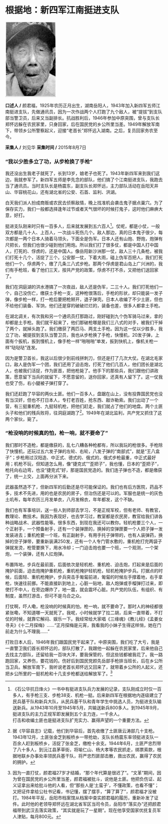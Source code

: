 # 根据地：新四军江南挺进支队

![颜君福](./../../assets/nobody90.JPG)

**口述人 /** 颜君福，1925年农历正月出生，湖南岳阳人，1943年加入新四军五师江南挺进支队，先做通讯员，因为一次作战两个人打跑了九个敌人，被“提拔”到支队部当警卫员，后来又当副排长。抗战胜利后，1946年参加中原突围，曾与支队长郑怀远躲在农民家里，只身回家，后在国民党的乡公所里当差。1949年解放军南下，带领乡公所警察起义，迎接“老首长”郑怀远入湖南。之后，复员回家务农至今。

**采集人 /** 刘见华 **采集时间 /** 2015年8月7日

### “我以少胜多立了功，从步枪换了手枪”

我还没出生我老子就死了，长到13岁，娘老子也死了。1943年新四军来到我们这边，我就参军了。新四军五师是李先念的部队，他们搞了个江南挺进支队，我跑去当了通讯员。当时支队长是杨震东，副支队长郑怀远，主力部队活动在岳阳天井山、华容桃花山，还有湖北省的公安、石首、监利、洪湖。

白天我们派人扮成商贩或农民去侦察敌情，晚上找准机会袭击鬼子据点巢穴。为了保存实力，我们一般都选择逢年过节或者天气很坏的时候打鬼子，这时他们麻痹大意，好打。

挺进支队刚来时只有一百多人，后来就发展到五六百人[^4]。仗呢，都是小仗，一般双方都是几十人、上百人，一次战斗死伤几个。敌人那边，真的日本鬼子很少，每次都是一两个日本人骑着马领头，下面全是伪军。日本人还有山炮、野炮，炮弹有尺把长，但我们也很少碰到他们用炮。所以我们打了很多仗，都是中国人打中国人，打死的、俘虏的，还是中国人。像岳阳新沙洲那一仗，敌人三十几条枪，被我们打死十几个，活捉了三个。公安那一仗，下着大雨，碰上伪军百把人，我们打死他们一个，俘虏两个，缴了几条三八式步枪。那两个俘虏是君山岛上广兴洲的，我们有手枪班，看了他们三天，按共产党的政策，俘虏不打不杀，又把他们送回家了。

我们在洞庭湖的洪水港搞了一次夜战，敌人还是伪军，二三十人。我们打死他们一个，自己没伤亡，缴获土手枪一支，这种枪很落后，手枪的形状，却只能装一发子弹，像步枪一样，打一枪后要把枪掰开，退子弹壳。日本人收编了不少土匪，但也不给他们装备、军饷，他们还是穿的破破烂烂的，装备也差，很多人都拿土手枪。

在湖北调关，有次我和另一个通讯员打那路过，刚好碰到九个伪军骑马过来，拿的却都是土手枪。我们就干起来了，他们那破枪哪是我们三八式的对手，被我们干掉了两个，就掉头跑了。我们缴获了两匹马、两支土手枪。因为这一仗以少胜多，我立了功，被提拔到支队当警卫员，我也从步枪换了手枪，快慢机，20发子弹，上面有个扳机，扳到慢机上，像手枪一样“啪啪啪”单发，扳到快机上，像机关枪一样“哒哒哒”连发。

因为是警卫首长，我这以后很少到前线拼刺刀，但还是打了几次大仗。在湖北毛家口，敌人是伪军一个团，我们还用了迫击炮，打死了他们几百人，他们团长是湖北人，也被我们活捉，作为匪首，把他枪毙了。他手下的那些兵，我们跟他们讲政策，愿意留下当兵的就留下，不愿意留的，送你回家，还真有人留下了。这一仗我也受了伤，右小腿被子弹打穿了。

我们还赶跑了华容的两伙土匪。他们一百多人，盘踞在山上，没有投靠国民党也没有当汉奸，但也不打日本人，专打老百姓，抢东西、敲诈勒索。我们出动了一个营，有三挺重机枪、九挺轻机枪，把他们赶走，我们就占了他们的地盘。两个土匪头子和他们的残兵败将，往洞庭湖跑了[^5]。1949年在湖北监利，共产党又抓住了这两个家伙，毙了。

### “枪没响的时候真的怕，枪一响，就不要命了”

我们那时不造枪，都是缴获的，乱七八糟各种枪都有，所以我玩的枪很多。手枪除了快慢机，还玩过五六发子弹的左轮、右轮，八发子弹的“南部式”，就是“王八盒子”；步枪用过汉阳造、中正式、德式的、俄式的，俄式步枪最重，中正式最好用；机枪不玩，但知道怎么用，像“捷克式”“歪把子”，我也懂，日本的“歪把子”，枪托向右边弯，也没“捷克式”好，那是国民党造的。我们连子弹也不造，都是缴获了，统一上交，上面再分派下来。

武器虽然造不了，但新四军的后勤还是尽可能保证的。我们也有后方医院，药品不多，技术不先进，用的也是农民的房子，但治伤还是可以的。军服也是统一的灰色土叽布，每年农历三月发单衣，八月发棉衣，年年都发，这个不缺。

我们也有军事培训，送一些人到师部去学习，不是正规军校，但有老师、有教官，教理论、教技术。我因为表现好，也去学习过，教室都是农民房，教官给我们讲各种战略战术、武器性能等。很多东西，到现在我还可以教你。轻机枪要三个人，一个正射手，一个预备射手，还有一个装弹匣的，换掉的空弹匣要一个人把子弹一发发装进去；重机枪要一个班，有正副射手，有用手托子弹带的，也有人装弹药，换掉的空子弹带，要重新装满250发，还有一个人专门管水敷的，重机枪打完两袋子弹就发烫，枪管要换下，用水冷却；一门迫击炮也要一个班，一个观测，一个架炮，一个装弹，还有人扛炮弹。

布置阵地，步兵在最前面，后面依次是轻机枪、重机枪、迫击炮，打起来是后面的掩护前面，迫击炮掩护重机枪，重机枪掩护轻机枪，轻机枪掩护步兵。打据点的时候，后面轻、重机枪掩护，步兵突击手匍匐前进，匍匐的时候左手撑着地，右手拿枪，快速往前挪。不能直接趴到地上，心脏一贴地，敌人炮弹或手榴弹打过来，即使打不中人，在旁边爆炸了，地一震，就会震坏心脏。共产党的队伍，有组织、有制度，虽然打游击，但可不是乌合之众。

打仗啊，吓人嘞，枪没响的时候真的怕，枪一响，就不要命了。那时人的神经都很紧张嘞，不知道哪一天就死了。我呢，小时候就学了拉二胡，后来一直带着，不打仗的时候，就靠它解闷、娱乐一下。我经常给大家唱《三缘魂》《教儿经》《孟姜女寻夫》《十二月探梅》……“正月探梅是元宵，我看我的小妹子生得这样俏，她在门前走为什么不理我……”

打败日本人后，1946年我们跟国民党干起来了。中原突围，我们吃了大亏，我是一直警卫我们首长郑怀远的，部队打散了，我跟他一起躲在农民家里，后来他自己去找主力部队，还留给我一百块大洋，要我保管的，但这些钱都被我花了。我一路跑回家，又养伤，要花钱的。伤好后到国民党颜先岳部手枪排当班长，后在乡公所当卫兵。解放军南下，我听说老首长郑怀远又回来了，就带着乡公所的人起义，还把乡公所里的一挺机枪和十几支步枪都送给解放军了。[^6]

[^4]: 《石公华抗日烽火》一书中有挺进支队兵力发展的记录，支队刚成立时仅一百多人，有手枪三支、步枪38支、机枪一挺。后来新四军在根据地内逐级建立了民兵基干队和新兵大队，从民兵基干队和青年学生中挑选人员，为挺进支队输送新兵。从1943年10月至1945年5月，共输送新兵800多人。到1945年9月，挺进支队的主力正规军即发展到五个主力连，一千余人。<br>打击和收编土匪也是挺进支队扩充实力、赢得声望的一个重要方法。

[^5]: 据《华容县志》记载，他们到华容后，首先收缴了土匪唐云涛部几十支枪。1943年12月，土匪张金芝到板桥乡一带抢劫，支队长杨震东率领挺进支队一百余人赶到板桥乡，活捉了张金芝，缴枪十余支。1944年6月，土匪严忠烈带了八十多人，到沅江县茅草街，将喻仁山、杨大孝等农民抓走，绑票索款，根据地联乡办事处率领民兵基干队，将严忠烈匪部击散，救出农民，赢得了农民的拥护。

[^6]: 因为一直打仗，颜君福27岁才结婚，“那个年代算是很迟了”。“文革”期间，因为曾在国民党的乡公所里当差，颜君福被批斗，说他是土匪。他把负伤证、起义证拿出来给批斗他的人看，但“那些人是‘土蛮子’，不懂政策，也看不懂”；又把证件拿给公社书记看，书记懂，摆了摆手，“算了算了”，颜君福才没被打。1984年平反，岳阳市档案馆从档案中查实颜君福的履历，重新补发了证件。此时他的老领导郑怀远在湖北省军区当司令员，岳阳市“落实办”还把颜君福带到武汉去落实政策，“其实就是玩了一星期”。现在他享受国家优抚复员军人津贴，每月800元。